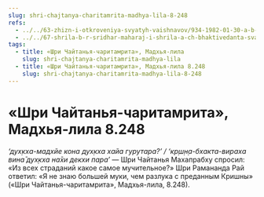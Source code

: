 ```yaml
---
slug: shri-chajtanya-charitamrita-madhya-lila-8-248
refs:
  - ../../63-zhizn-i-otkroveniya-svyatyh-vaishnavov/934-1982-01-30-a-b-odin-svyatoj-den-1982.md
  - ../../67-shrila-b-r-sridhar-maharaj-i-shrila-a-ch-bhaktivedanta-svami-prabhupada/1078-1983-11-08-b2-muzhestvo-i-propoved-sarasvati-thakura-i-bhaktivedanty-svami-prabhupady.md
tags:
  - title: «Шри Чайтанья-чаритамрита», Мадхья-лила
    slug: shri-chajtanya-charitamrita-madhya-lila
  - title: «Шри Чайтанья-чаритамрита», Мадхья-лила 8.248
    slug: shri-chajtanya-charitamrita-madhya-lila-8-248
---
```


# «Шри Чайтанья-чаритамрита», Мадхья-лила 8.248

*‘дух̣кха-мадхйе кона дух̣кха хайа гурутара?’ / ‘кр̣ш̣н̣а-бхакта-вираха вина̄ дух̣кха на̄хи декхи пара’* — Шри Чайтанья Махапрабху спросил: «Из всех страданий какое самое мучительное?» Шри Рамананда Рай ответил: «Я не знаю большей муки, чем разлука с преданным Кришны» («Шри Чайтанья-чаритамрита», Мадхья-лила, 8.248).



